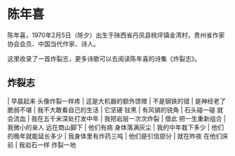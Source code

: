 # 陈年喜

陈年喜，1970年2月5日（除夕）出生于陕西省丹凤县桃坪镇金湾村，贵州省作家协会会员、中国当代作家、诗人。

这里收录了一首炸裂志，更多诗歌可以去阅读陈年喜的诗集《炸裂志》。

## 炸裂志

| 早晨起来 头像炸裂一样疼
| 这是大机器的额外馈赠
| 不是钢铁的错
| 是神经老了 脆弱不堪
| 我不大敢看自己的生活
| 它坚硬 铉黑
| 有风镐的锐角
| 石头碰一碰 就会流血
| 我在五千米深处打发中年
| 我把岩层一次次炸裂
| 借此 把一生重新组合
| 我微小的亲人 远在商山脚下
| 他们有病 身体落满灰尘
| 我的中年栽下多少
| 他们的晚年就能延长多少
| 我身体里有炸药三吨
| 他们是引信部分
| 就在昨夜 在他们床前
| 我岩石一样 炸裂一地

